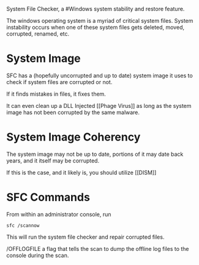 System File Checker, a #Windows system stability and restore feature.

The windows operating system is a myriad of critical system files. System instability occurs when one of these system files gets deleted, moved, corrupted, renamed, etc.

# System Image
SFC has a (hopefully uncorrupted and up to date) system image it uses to check if system files are corrupted or not.

If it finds mistakes in files, it fixes them.

It can even clean up a DLL Injected [[Phage Virus]] as long as the system image has not been corrupted by the same malware.

# System Image Coherency
The system image may not be up to date, portions of it may date back years, and it itself may be corrupted.

If this is the case, and it likely is, you should utilize [[DISM]]

# SFC Commands
From within an administrator console, run

	sfc /scannow

This will run the system file checker and repair corrupted files.

/OFFLOGFILE
a flag that tells the scan to dump the offline log files to the console during the scan.